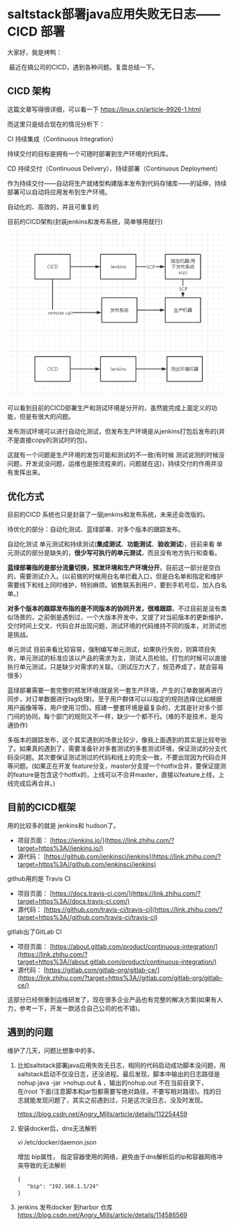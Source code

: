 # saltstack部署java应用失败无日志——CICD 部署 

大家好，我是烤鸭：

​     最近在搞公司的CICD，遇到各种问题。复盘总结一下。



## CICD 架构

这篇文章写得很详细，可以看一下 https://linux.cn/article-9926-1.html

而这里只是结合现在的情况分析下：

CI 持续集成（Continuous Integration）

持续交付的目标是拥有一个可随时部署到生产环境的代码库。

CD 持续交付（Continuous Delivery）、持续部署（Continuous Deployment）

作为持续交付——自动将生产就绪型构建版本发布到代码存储库——的延伸，持续部署可以自动将应用发布到生产环境。


自动化的、高效的，并且可重复的

目前的CICD架构(封装jenkins和发布系统，简单够用就行)

![1](.\2.png)

可以看到目前的CICD部署生产和测试环境是分开的，虽然能完成上面定义的功能，但是有很大的问题。

发布测试环境可以进行自动化测试，但发布生产环境是从jenkins打包后发布的(并不是直接copy的测试时的包)。

这就有一个问题是生产环境的发包可能和测试的不一致(有时候 测试说测的时候没问题，开发说没问题，运维也是按流程来的，问题就在这)，持续交付的作用并没有发挥出来。



## 优化方式

目前的CICD 系统也只是封装了一层jenkins和发布系统，未来还会改版的。

待优化的部分：自动化测试、蓝绿部署、对多个版本的跟踪发布。

自动化测试 单元测试和持续测试(**集成测试**、**功能测试**、**验收测试**)，目前来看 单元测试的部分是缺失的，**很少写可执行的单元测试**，而且没有地方执行和查看。

**蓝绿部署指的是部分流量切换，预发环境和生产环境分开**。目前这一部分是空白的，需要测试介入。(以前做的时候用白名单拦截入口，但是白名单和指定和维护需要线下和线上同时维护，特别麻烦。销售联系到用户，要到手机号后，加入白名单。)

**对多个版本的跟踪发布指的是不同版本的协同开发，很难跟踪**，不过目前是没有类似场景的，之前倒是遇到过，一个大版本开发中，又提了对当前版本的更新维护，交付时间上交叉、代码合并出现问题，测试环境的代码维持不同的版本，对测试也是挑战。

单元测试 目前来看比较容易，强制编写单元测试，如果执行失败，则算项目失败，单元测试的标准应该以产品的需求为主，测试人员检验。打包的时候可以直接执行单元测试，只是缺少对需求的关联。（测试压力大了，规范养成了，就会容易很多）

蓝绿部署需要一套完整的预发环境(就是另一套生产环境，产生的订单数据再进行同步，对订单数据进行tag处理)。至于用户群体可以以指定的规则选择(比如根据用户画像等等，用户使用习惯)。搭建一整套环境是最复杂的，尤其是针对多个部门间的协同，每个部门的规则又不一样，缺少一个都不行。(难的不是技术，是沟通协作)

多版本的跟踪发布，这个其实遇到的场景比较少，像我上面遇到的其实是比较夸张了。如果真的遇到了，需要准备针对多套测试的多套测试环境，保证测试的分支代码没问题。其次要保证测试测过的代码和线上的完全一致，不要出现因为代码合并等问题。(如果正在开发 feature分支，master分支提一个hotfix合并，要保证提测的feature是包含这个hotfix的，上线可以不合并master，直接以feature上线，上线完成后再合并。)



## 目前的CICD框架

用的比较多的就是 jenkins和 hudson了。

- 项目页面：
  [https://jenkins.io/](https://link.zhihu.com/?target=https%3A//jenkins.io/)
- 源代码：
  [https://github.com/jenkinsci/jenkins](https://link.zhihu.com/?target=https%3A//github.com/jenkinsci/jenkins)

github用的是 Travis CI

- 项目页面：
  [https://docs.travis-ci.com/](https://link.zhihu.com/?target=https%3A//docs.travis-ci.com/)
- 源代码：
  [https://github.com/travis-ci/travis-ci](https://link.zhihu.com/?target=https%3A//github.com/travis-ci/travis-ci)

gitlab出了GitLab CI

- 项目页面：
  [https://about.gitlab.com/product/continuous-integration/](https://link.zhihu.com/?target=https%3A//about.gitlab.com/product/continuous-integration/)
- 源代码：
  [https://gitlab.com/gitlab-org/gitlab-ce/](https://link.zhihu.com/?target=https%3A//gitlab.com/gitlab-org/gitlab-ce/)

这部分已经侧重到运维研发了，现在很多企业产品也有完整的解决方案(如果有人力，参考一下，开发一款适合自己公司的也不错)。



## 遇到的问题

维护了几天，问题比想象中的多。

1. 比如saltstack部署java应用失败无日志，相同的代码启动成功脚本没问题，用saltstack启动不仅没日志，还没进程。最后发现，脚本中输出的日志路径是 nohup java -jar >nohup.out & ，输出的nohup.out 不在当前目录下，在/root 下面(注意脚本和jar包都需要写绝对路径，不要写相对路径)。找的日志就能发现问题了，其实之前遇到过，只是这次没日志，没及时发现。

   https://blog.csdn.net/Angry_Mills/article/details/112254459

2. 安装docker后，dns无法解析

   vi /etc/docker/daemon.json

   增加 bip属性， 指定容器使用的网络，避免由于dns解析后的ip和容器网络冲突导致的无法解析

   ```
   {
      "bip": "192.168.1.1/24"
   }
   ```

3. jenkins 发布docker 到harbor 仓库
   https://blog.csdn.net/Angry_Mills/article/details/114586569

